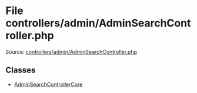 File controllers/admin/AdminSearchController.php
=========

Source: [controllers/admin/AdminSearchController.php](https://github.com/PrestaShop/PrestaShop/blob/1.5.3.0/controllers/admin/AdminSearchController.php)


Classes
-------

* [AdminSearchControllerCore](class.AdminSearchControllerCore.md)

